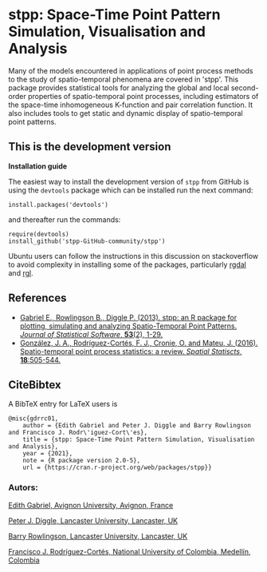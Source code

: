 # stpp: Space-Time Point Pattern Simulation, Visualisation and Analysis

Many of the models encountered in applications of point process methods to the study of spatio-temporal phenomena are covered in 'stpp'. This package provides statistical tools for analyzing the global and local second-order properties of spatio-temporal point processes, including estimators of the space-time inhomogeneous K-function and pair correlation function. It also includes tools to get static and dynamic display of spatio-temporal point patterns.

## This is the development version

**Installation guide**

The easiest way to install the development version of `stpp` from GitHub is using the `devtools` package which can be installed run the next command:
```
install.packages('devtools')
```
and thereafter run the commands:
```
require(devtools)
install_github('stpp-GitHub-community/stpp')
```
Ubuntu users can follow the instructions in this discussion on stackoverflow to avoid complexity in installing some of the packages, particularly [rgdal](https://stackoverflow.com/questions/44382368/rgdal-installation-difficulty-on-ubuntu-16-04-lts) and [rgl](https://stackoverflow.com/questions/31820865/error-in-installing-rgl-package).

## References

- [Gabriel E., Rowlingson B., Diggle P. (2013). stpp: an R package for plotting, simulating and analyzing Spatio-Temporal Point Patterns. *Journal of Statistical Software*, **53**(2), 1-29.](https://www.jstatsoft.org/article/view/v053i02/v53i02.pdf)
- [González, J. A., Rodríguez-Cortés, F. J., Cronie, O. and Mateu, J. (2016). Spatio-temporal point process statistics: a review. *Spatial Statiscts*, **18**:505-544.](https://www.sciencedirect.com/science/article/pii/S2211675316301130)

## CiteBibtex

A BibTeX entry for LaTeX users is

```
@misc{gdrrc01,
	author = {Edith Gabriel and Peter J. Diggle and Barry Rowlingson and Francisco J. Rodr\'iguez-Cort\'es},
	title = {stpp: Space-Time Point Pattern Simulation, Visualisation and Analysis},
	year = {2021},
	note = {R package version 2.0-5},
	url = {https://cran.r-project.org/web/packages/stpp}}
```
### Autors:

[Edith Gabriel, Avignon University, Avignon, France](https://biosp.mathnum.inrae.fr/homepage-edith-gabriel/)

[Peter J. Diggle, Lancaster University, Lancaster, UK](https://www.lancaster.ac.uk/staff/diggle/)

[Barry Rowlingson, Lancaster University, Lancaster, UK](http://barry.rowlingson.com/)

[Francisco J. Rodríguez-Cortés, National University of Colombia, Medellín, Colombia](https://fjrodriguezcortes.wordpress.com/)
